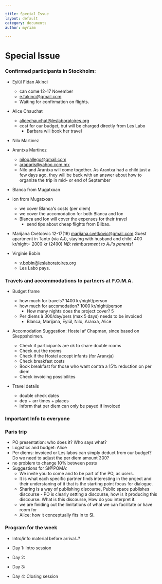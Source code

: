 ```yaml
---

title: Special Issue  
layout: default  
category: documents  
author: myriam

---
```


# Special Issue

### Confirmed participants in Stockholm:

* Eylül Fidan Akinci
	* can come 12-17 November 
	* e.fakinci@gmail.com
	* Waiting for confirmation on flights. 


* Alice Chauchat 
	* alicechauchat@leslaboratoires.org
    * cost for our budget, but will be charged directly from Les Labo
		* Barbara will book her travel


* Nilo Martinez
* Arantxa Martinez
	* nilogallego@gmail.com
	* araparis@yahoo.com.mx
	* Nilo and Arantxa will come together. As Arantxa had a child just a few days ago, they will be back with an answer about how to organize the trip in mid- or end of September
    

* Blanca from Mugatxoan
* Ion from Mugatxoan 
	* we cover Blanca's costs (per diem)
   	* we cover the accomodation for both Blanca and Ion
    * Blanca and Ion will cover the expenses for their travel 
		* send tips about cheap flights from Bilbao.
  
  
* Marijana Cvetcovic 12-17(18)
marijana.cvetkovic@gmail.com
Guest apartment in Tanto (via AJ), staying with husband and child.
400 kr/night= 2000 kr (2400)
*NB: reimbursment to AJ's parents!*  


* Virginie Bobin 
	* v.bobin@leslaboratoires.org
	* Les Labo pays.

    
### Travels and accommodations to partners at P.O.M.A.


* Budget frame
	* how much for travels? 1400 kr/night/person
    * how much for accomodation? 1000 kr/night/person
    	* How many nights does the project cover? 5
    * Per diems à 300/day/pers (max 5 days) needs to be invoiced
		* Blanca, Marijana, Eylül, Nilo, Aranxa, Alice
    
* Accomodation Suggestion: Hostel af Chapman, since based on Skeppsholmen.
	* Check if participants are ok to share double rooms 
    * Check out the rooms
    * Check if the Hostel accept infants (for Aranxja)
    * Check breakfast costs
    * Book breakfast for those who want contra a 15% reduction on per diem
	* Check invoicing possibilites

* Travel details
	* double check dates
    * dep + arr times + places
    * inform that per diem can only be payed if invoiced 

### Important Info to everyone

### Paris trip
* PO presentation: who does it? Who says what?
* Logistics and budget: Alice
* Per diems: invoiced or Les labos can simply deduct from our budget? Do we need to adjust the per diem amount 300?
* no problem to change 10% between posts 
* Suggestions for SI@POMA: 
	* We invite you to come and to be part of the PO, as users. 
	* It is what each specific partner finds interesting in the project and their understaning of it that is the starting point focus for dialogue. 
    * Sharing is a way of publishing discourse, Public space publishes discourse - PO is clearly setting a discourse, how is it producing this discourse. What is this discourse, How do you interpret it.
    * we are finiding out the limitations of what we can facilitate or have room for
    * Alice: how it conceptually fits in to SI.


### Program for the week

* Intro/info material before arrival..?

* Day 1: Intro session
* Day 2:
* Day 3:
* Day 4: Closing session